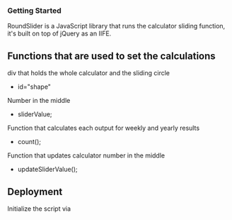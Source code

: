 ### Getting Started


RoundSlider is a JavaScript library that runs the calculator sliding function, it's built on top of jQuery as an IIFE. 


## Functions that are used to set the calculations 

div that holds the whole calculator and the sliding circle 
- id="shape"

Number in the middle 
- sliderValue; 

Function that calculates each output for weekly and yearly results   
- count();

Function that updates calculator number in the middle 
- updateSliderValue(); 



## Deployment 
Initialize the script via <script> tags 
